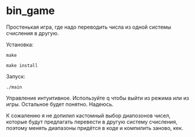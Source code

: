 # bin_game
Простенькая игра, где надо переводить числа из одной системы счисления в другую.


Установка:

	make

	make install

Запуск:

	./main


Управление интуитивное. Используйте q чтобы выйти из режима или из игры. Остальное будет понятно. Надеюсь.

К сожалению я не допилил кастомный выбор диапозонов чисел, которые будут предлагать перевести в другую систему счисления, поэтому менять диапазоны придётся в коде и компилить заново, кек.

